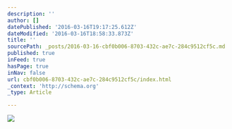 ```yaml
---
description: ''
author: []
datePublished: '2016-03-16T19:17:25.612Z'
dateModified: '2016-03-16T18:58:33.873Z'
title: ''
sourcePath: _posts/2016-03-16-cbf0b006-8703-432c-ae7c-284c9512cf5c.md
published: true
inFeed: true
hasPage: true
inNav: false
url: cbf0b006-8703-432c-ae7c-284c9512cf5c/index.html
_context: 'http://schema.org'
_type: Article

---
```

![](https://the-grid-user-content.s3-us-west-2.amazonaws.com/c3b3d430-cd3a-4371-8367-7691a539bd0a.png)